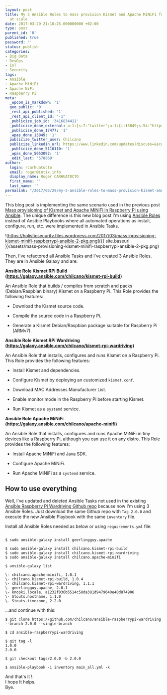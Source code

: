 ```yaml
---
layout: post
title: My 3 Ansible Roles to mass provision Kismet and Apache MiNiFi for wardriving
  at scale
date: 2017-03-29 21:10:25.000000000 +02:00
type: post
parent_id: '0'
published: true
password: ''
status: publish
categories:
- Big Data
- DevOps
- IoT
- Security
tags:
- Ansible
- Apache MiNiFi
- Apache NiFi
- Raspberry Pi
meta:
  _wpcom_is_markdown: '1'
  geo_public: '0'
  _rest_api_published: '1'
  _rest_api_client_id: "-1"
  _publicize_job_id: '3416834411'
  _publicize_done_external: a:1:{s:7:"twitter";a:1:{i:13849;s:54:"https://twitter.com/Chilcano/status/847179188092260352";}}
  _publicize_done_17477: '1'
  _wpas_done_13849: '1'
  publicize_twitter_user: Chilcano
  publicize_linkedin_url: https://www.linkedin.com/updates?discuss=&scope=6985267&stype=M&topic=6252944881350778880&type=U&a=y4pe
  _publicize_done_5110110: '1'
  _wpas_done_5053092: '1'
  _edit_last: '578869'
author:
  login: rcarhuatocto
  email: roger@intix.info
  display_name: Roger CARHUATOCTO
  first_name: ''
  last_name: ''
permalink: "/2017/03/29/my-3-ansible-roles-to-mass-provision-kismet-and-apache-minifi-for-wardriving-at-scale/"
---
```

This blog post is implementing the same scenario used in the previous post [Mass provisioning of Kismet and Apache MiNiFi in Raspberry Pi using Ansible](https://holisticsecurity.io/2017/03/20/mass-provisioning-of-kismet-and-apache-minifi-in-raspberry-pi-using-ansible). The unique difference is this new blog post I'm using [Ansible Roles](http://docs.ansible.com/ansible/playbooks_roles.html) instead of Ansible Playbooks where all automated operations as install, configure, run, etc. were implemented in Ansible Tasks.

  


![https://holisticsecurity.files.wordpress.com/2017/03/mass-provisioning-kismet-minifi-raspberrypi-ansible-2-pkg.png]({{ site.baseurl }}/assets/mass-provisioning-kismet-minifi-raspberrypi-ansible-2-pkg.png)

  


  


Then, I've refactored all Ansible Tasks and I've created 3 Ansible Roles. They are in Ansible Galaxy and are:

  


 **Ansible Role Kismet RPi Build (https://galaxy.ansible.com/chilcano/kismet-rpi-build)**

  


An Ansible Role that builds / compiles from scratch and packs (Debian/Raspbian binary) Kismet on a Raspberry Pi. This Role provides the following features:

  


  

  * Download the Kismet source code.
  

  * Compile the source code in a Raspberry Pi.
  

  * Generate a Kismet Debian/Raspbian package suitable for Raspberry Pi (ARMv7).
  

  


 **Ansible Role Kismet RPi Wardriving (https://galaxy.ansible.com/chilcano/kismet-rpi-wardriving)**

  


An Ansible Role that installs, configures and runs Kismet on a Raspberry Pi. This Role provides the following features:

  


  

  * Install Kismet and dependencies.
  

  * Configure Kismet by deploying an customized `kismet.conf`.
  

  * Download MAC Addresses Manufacturer List.
  

  * Enable monitor mode in the Raspberry Pi before starting Kismet.
  

  * Run Kismet as a `systemd` service.
  

  


 **Ansible Role Apache MiNiFi (https://galaxy.ansible.com/chilcano/apache-minifi)**

  


An Ansible Role that installs, configures and runs Apache MiNiFi in tiny devices like a Raspberry Pi, although you can use it on any distro. This Role provides the following features:

  


  

  * Install Apache MiNiFi and Java SDK.
  

  * Configure Apache MiNiFi.
  

  * Run Apache MiNiFi as a `systemd` service.
  

  


## How to use everything

  


Well, I've updated and deleted Ansible Tasks not used in the existing [Ansible Raspberry Pi Wardriving Github repo](https://github.com/chilcano/ansible-raspberrypi-wardriving) because now I'm using 3 Ansible Roles. Just download the same Github repo with `Tag 2.0.0` and execute the new Ansible Playbook with the same `inventory` file.

  


Install all Ansible Roles needed as below or using `requirements.yml` file:

  


```text  
  
$ sudo ansible-galaxy install geerlingguy.apache  
  
$ sudo ansible-galaxy install chilcano.kismet-rpi-build  
$ sudo ansible-galaxy install chilcano.kismet-rpi-wardriving  
$ sudo ansible-galaxy install chilcano.apache-minifi

$ ansible-galaxy list

\- chilcano.apache-minifi, 1.0.1  
\- chilcano.kismet-rpi-build, 1.0.4  
\- chilcano.kismet-rpi-wardriving, 1.1.1  
\- geerlingguy.apache, 2.0.1  
\- knopki.locale, a1232f836b5514c58da381d9479640e40d874906  
\- Stouts.hostname, 1.1.0  
\- Stouts.timezone, 2.2.0  
```

...and continue with this:

```text  
$ git clone https://github.com/chilcano/ansible-raspberrypi-wardriving --branch 2.0.0 --single-branch

$ cd ansible-raspberrypi-wardriving

$ git tag -l  
1.0.0  
2.0.0

$ git checkout tags/2.0.0 -b 2.0.0

$ ansible-playbook -i inventory main_all.yml -k  
```

And that's it !.  
I hope It helps.  
Bye.

